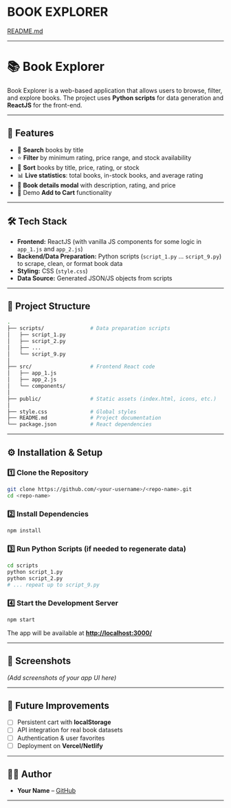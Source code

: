 # BOOK EXPLORER

[README.md](https://github.com/user-attachments/files/22450036/README.md)

---

# 📚 Book Explorer

Book Explorer is a web-based application that allows users to browse, filter, and explore books.
The project uses **Python scripts** for data generation and **ReactJS** for the front-end.

---

## 🚀 Features

* 🔎 **Search** books by title
* ⭐ **Filter** by minimum rating, price range, and stock availability
* 🔄 **Sort** books by title, price, rating, or stock
* 📊 **Live statistics**: total books, in-stock books, and average rating
* 📖 **Book details modal** with description, rating, and price
* 🛒 Demo **Add to Cart** functionality

---

## 🛠️ Tech Stack

* **Frontend:** ReactJS (with vanilla JS components for some logic in `app_1.js` and `app_2.js`)
* **Backend/Data Preparation:** Python scripts (`script_1.py` … `script_9.py`) to scrape, clean, or format book data
* **Styling:** CSS (`style.css`)
* **Data Source:** Generated JSON/JS objects from scripts

---

## 📂 Project Structure

```bash
.
├── scripts/               # Data preparation scripts
│   ├── script_1.py
│   ├── script_2.py
│   ├── ...
│   └── script_9.py
│
├── src/                   # Frontend React code
│   ├── app_1.js
│   ├── app_2.js
│   └── components/
│
├── public/                # Static assets (index.html, icons, etc.)
│
├── style.css              # Global styles
├── README.md              # Project documentation
└── package.json           # React dependencies
```

---

## ⚙️ Installation & Setup

### 1️⃣ Clone the Repository

```bash
git clone https://github.com/<your-username>/<repo-name>.git
cd <repo-name>
```

### 2️⃣ Install Dependencies

```bash
npm install
```

### 3️⃣ Run Python Scripts (if needed to regenerate data)

```bash
cd scripts
python script_1.py
python script_2.py
# ... repeat up to script_9.py
```

### 4️⃣ Start the Development Server

```bash
npm start
```

The app will be available at **[http://localhost:3000/](http://localhost:3000/)**

---

## 📸 Screenshots

*(Add screenshots of your app UI here)*

---

## 🔮 Future Improvements

* [ ] Persistent cart with **localStorage**
* [ ] API integration for real book datasets
* [ ] Authentication & user favorites
* [ ] Deployment on **Vercel/Netlify**

---

## 👩‍💻 Author

* **Your Name** – [GitHub](https://github.com/<your-username>)

---

